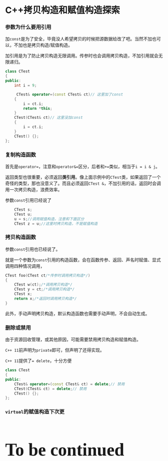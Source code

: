 # C++拷贝构造和赋值构造探索

### 参数为什么要用引用

加`const`是为了安全，毕竟没人希望拷贝的时候把源数据给改了吧。当然不加也可以，不加也是拷贝构造/赋值构造。

加引用是为了防止拷贝构造无限调用。传参时也会调用拷贝构造，不加引用就会无限递归。

```c++
class CTest
{
public:
	int i = 9;

	 CTest& operator=(const CTest& ct)// 这里加了const
	{
		i = ct.i;
		return *this;
	}
	CTest(CTest& ct)// 这里没加const
	{
		i = ct.i;
	}
	CTest() {};
};
```



### 复制构造函数

首先是`operator=`，注意和`operator&=`区分，后者和`+=`类似，相当于`i = i & j`。

返回类型也很重要，必须返回**类引用**。像上面示例中的`CTest`类，如果返回了一个奇怪的类型，那也没意义了。而且必须返回`CTest &`，不加引用的话，返回时会调用一次拷贝构造，浪费效率。

参数`const`引用已经说了

```c++
	CTest s;
	CTest u;
	u = s;//调用赋值构造，注意和下面区分
	CTest z = u;//这里时拷贝构造，不是赋值构造

```



### 拷贝构造函数

参数`const`引用也已经说了。

就是一个参数为`const`引用的构造函数，会在函数传参、返回、声名时赋值、显式调用四种情况调用，

```C++
CTest foo(CTest ct/*传参时调用拷贝构造*/) 
{
	CTest w(ct);/*调用拷贝构造*/
	CTest y = ct;/*调用拷贝构造*/
	CTest x;
	return x;/*返回时调用拷贝构造*/
}
```

此外，手动声明拷贝构造，默认构造函数也需要手动声明，不会自动生成。

### 删除或禁用

由于资源回收管理，或其他原因，可能需要禁用拷贝构造和赋值构造。

`C++ 11`前声明为`private`即可，但声明了还得实现。

`C++ 11`提供了`= delete`，十分方便

```c++
class CTest 
{
public:
	CTest& operator=(const CTest& ct) = delete;// 禁用
	CTest(CTest& ct) = delete;// 禁用
	CTest() {};
};
```



### `virtual`的赋值构造下次更



<h1 title="干啥啥不行，这活整的还行吧？" style="font-family: 'Kunstler Script','Palace Script MT','Brush Script MT';font-size: 4em;font-weight: bolder;">To be continued</h1>